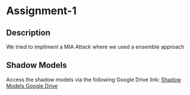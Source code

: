 # Assignment-1 

## Description
We tried to impliment a MIA Attack where we used a ensemble approach

## Shadow Models
Access the shadow models via the following Google Drive link: [Shadow Models Google Drive](https://drive.google.com/drive/folders/1lPSOfxL2gKNSorpechQUghssWcw4ypQi?usp=sharing)


